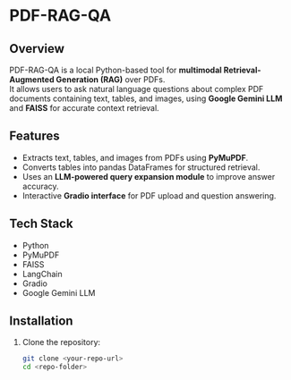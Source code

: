 # PDF-RAG-QA


## Overview
PDF-RAG-QA is a local Python-based tool for **multimodal Retrieval-Augmented Generation (RAG)** over PDFs.  
It allows users to ask natural language questions about complex PDF documents containing text, tables, and images, using **Google Gemini LLM** and **FAISS** for accurate context retrieval.

## Features
- Extracts text, tables, and images from PDFs using **PyMuPDF**.
- Converts tables into pandas DataFrames for structured retrieval.
- Uses an **LLM-powered query expansion module** to improve answer accuracy.
- Interactive **Gradio interface** for PDF upload and question answering.

## Tech Stack
- Python  
- PyMuPDF  
- FAISS  
- LangChain  
- Gradio  
- Google Gemini LLM  

## Installation
1. Clone the repository:
   ```bash
   git clone <your-repo-url>
   cd <repo-folder>
